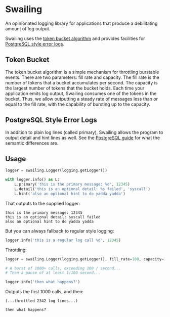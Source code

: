 Swailing
====

An opinionated logging library for applications that produce a
debilitating amount of log output.

Swailing uses the
[token bucket algorithm](https://en.wikipedia.org/wiki/Token_bucket)
and provides facilities for
[PostgreSQL style error logs](http://www.postgresql.org/docs/9.4/static/error-style-guide.html).


Token Bucket
----

The token bucket algorithm is a simple mechanism for throttling
burstable events. There are two parameters: fill rate and
capacity. The fill rate is the number of tokens that a bucket
accumulates per second. The capacity is the largest number of tokens
that the bucket holds. Each time your application emits log output,
Swailing consumes one of the tokens in the bucket. Thus, we allow
outputting a steady rate of messages less than or equal to the fill
rate, with the capability of bursting up to the capacity.


PostgreSQL Style Error Logs
----

In addition to plain log lines (called primary), Swailing allows the
program to output detail and hint lines as well. See the
[PostgreSQL guide](http://www.postgresql.org/docs/9.4/static/error-style-guide.html)
for what the semantic differences are.


Usage
----

```python
logger = swailing.Logger(logging.getLogger())

with logger.info() as L:
    L.primary('this is the primary message: %d', 12345)
    L.detail('this is an optional detail: %s failed', 'syscall')
    L.hint('also an optional hint to do yadda yadda')
```

That outputs to the supplied logger:

```
this is the primary message: 12345
this is an optional detail: syscall failed
also an optional hint to do yadda yadda
```

But you can always fallback to regular style logging:

```python
logger.info('this is a regular log call %d', 12345)
```

Throttling:

```python
logger = swailing.Logger(logging.getLogger(), fill_rate=100, capacity=1000)

# A burst of 1000+ calls, exceeding 100 / second...
# Then a pause of at least 1/100 second...

logger.info('then what happens?')
```

Outputs the first 1000 calls, and then:

```
(...throttled 2342 log lines...)

then what happens?
```
